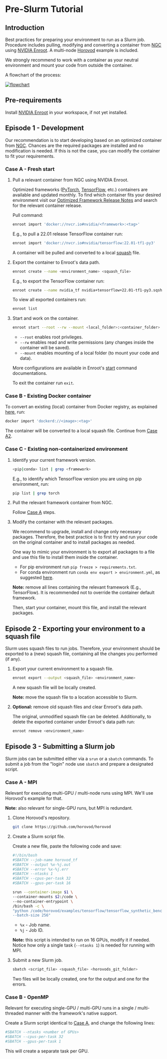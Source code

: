 # Pre-Slurm Tutorial

## Introduction

Best practices for preparing your environment to run as a Slurm job. Procedure includes pulling, modifying and converting a container from [NGC](https://catalog.ngc.nvidia.com/) using [NVIDIA Enroot](https://github.com/NVIDIA/enroot). A multi-node [Horovod](https://github.com/horovod/horovod) example is included.

We strongly recommend to work with a container as your neutral environment and mount your code from outside the container.

A flowchart of the process:

[![flowchart](flowchart.png)](flowchart.png)

## Pre-requirements

Install [NVIDIA Enroot](https://github.com/NVIDIA/enroot/blob/master/doc/installation.md) in your workspace, if not yet installed.

## Episode 1 - Development

Our recommendation is to start developing based on an optimized container from [NGC](https://catalog.ngc.nvidia.com/). Chances are the required packages are installed and no modification is needed. If this is not the case, you can modify the container to fit your requirements.

### Case A - Fresh start

1. Pull a relevant container from NGC using NVIDIA Enroot.

    Optimized frameworks ([PyTorch](https://catalog.ngc.nvidia.com/orgs/nvidia/containers/pytorch), [TensorFlow](https://catalog.ngc.nvidia.com/orgs/nvidia/containers/tensorflow), etc.) containers are available and updated monthly. To find which container fits your desired environment visit our [Optimized Framework Release Notes](https://docs.nvidia.com/deeplearning/frameworks/#optimized-frameworks-release-notes) and search for the relevant container release.

    Pull command:

    ```bash
    enroot import 'docker://nvcr.io#nvidia/<framework>:<tag>'
    ```

    E.g., to pull a 22.01 release TensorFlow container run:

    ```bash
    enroot import 'docker://nvcr.io#nvidia/tensorflow:22.01-tf1-py3'
    ```

    A container will be pulled and converted to a local [squash](https://en.wikipedia.org/wiki/SquashFS) file.

2. Export the container to Enroot's data path.

    ```bash
    enroot create --name <environment_name> <squash_file>
    ```

    E.g., to export the TensorFlow container run:

    ```bash
    enroot create --name nvidia_tf nvidia+tensorflow+22.01-tf1-py3.sqsh
    ```

    To view all exported containers run:

    ```bash
    enroot list
    ```

3. Start and work on the container.

    ```bash
    enroot start --root --rw --mount <local_folder>:<container_folder> <environment_name>
    ```

    - `--root` enables root privileges.
    - `--rw` enables read and write permissions (any changes inside the container will be saved).
    - `--mount` enables mounting of a local folder (to mount your code and data).

    More configurations are available in Enroot's [start](https://github.com/NVIDIA/enroot/blob/master/doc/cmd/start.md) command documentations.

    To exit the container run `exit`.

### Case B - Existing Docker container

To convert an existing (local) container from Docker registry, as explained [here](https://github.com/NVIDIA/enroot/blob/master/doc/cmd/import.md), run:

```bash
docker import 'dockerd://<image>:<tag>'
```

The container will be converted to a local squash file. Continue from [Case A2](#case-a---fresh-start).

### Case C - Existing non-containerized environment

1. Identify your current framework version.

    ```bash
    <pip|conda> list | grep <framework>
    ```

    E.g., to identify which TensorFlow version you are using on pip environment, run:

    ```bash
    pip list | grep torch
    ```

2. Pull the relevant framework container from NGC.

    Follow [Case A](#case-a---fresh-start) steps.

3. Modify the container with the relevant packages.

    We recommend to upgrade, install and change only necessary packages. Therefore, the best practice is to first try and run your code on the original container and to install packages as needed.

    One way to mimic your environment is to export all packages to a file and use this file to install them inside the container.

    - For pip environment run `pip freeze > requirements.txt`.
    - For conda environment run `conda env export > environment.yml`, as suggested [here](https://docs.conda.io/projects/conda/en/latest/user-guide/tasks/manage-environments.html#sharing-an-environment).

    __Note:__ remove all lines containing the relevant framework (E.g., TensorFlow). It is recommended not to override the container default framework.

    Then, start your container, mount this file, and install the relevant packages.

## Episode 2 - Exporting your environment to a squash file

Slurm uses squash files to run jobs. Therefore, your environment should be exported to a (new) squash file, containing all the changes you performed (if any).

1. Export your current environment to a squash file.

    ```bash
    enroot export --output <squash_file> <environment_name>
    ```

    A new squash file will be locally created.

    __Note:__ move the squash file to a location accessible to Slurm.

2. __Optional:__ remove old squash files and clear Enroot's data path.

    The original, unmodified squash file can be deleted. Additionally, to delete the exported container under Enroot's data path run:

    ```bash
    enroot remove <environment_name>
    ```

## Episode 3 - Submitting a Slurm job

Slurm jobs can be submitted either via a `srun` or a `sbatch` commands. To submit a job from the "login" node use `sbatch` and prepare a designated script.

### Case A - MPI

Relevant for executing multi-GPU / multi-node runs using MPI. We'll use Horovod's example for that.

__Note:__ also relevant for single-GPU runs, but MPI is redundant.

1. Clone Horovod's repository.

    ```bash
    git clone https://github.com/horovod/horovod
    ```

2. Create a Slurm script file.

    Create a new file, paste the following code and save:

    ```bash
    #!/bin/bash
    #SBATCH --job-name horovod_tf
    #SBATCH --output %x-%j.out
    #SBATCH --error %x-%j.err
    #SBATCH --ntasks 1
    #SBATCH --cpus-per-task 32
    #SBATCH --gpus-per-task 16

    srun --container-image $1 \
    --container-mounts $2:/code \
    --no-container-entrypoint \
    /bin/bash -c \
    "python /code/horovod/examples/tensorflow/tensorflow_synthetic_benchmark.py \
    --batch-size 256"
    ```

    - `%x` - Job name.
    - `%j` - Job ID.

    __Note:__ this script is intended to run on 16 GPUs, modify it if needed. Notice how only a single task (`--ntasks 1`) is needed for running with MPI.

3. Submit a new Slurm job.

    ```bash
    sbatch <script_file> <squash_file> <horovods_git_folder>
    ```

    Two files will be locally created, one for the output and one for the errors.

### Case B - OpenMP

Relevant for executing single-GPU / multi-GPU runs in a single / multi-threaded manner with the framework's native support.

Create a Slurm script identical to [Case A](#case-a---mpi), and change the following lines:

```bash
#SBATCH --ntasks <number of GPUs>
#SBATCH --cpus-per-task 32
#SBATCH --gpus-per-task 1
```

This will create a separate task per GPU.
